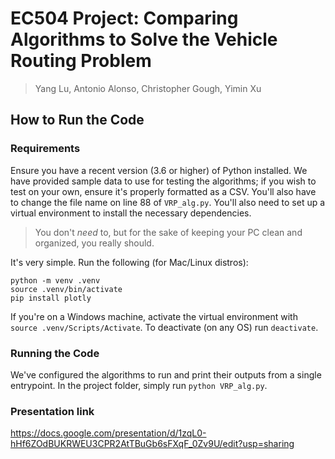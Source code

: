 # EC504 Project: Comparing Algorithms to Solve the Vehicle Routing Problem
> Yang Lu, Antonio Alonso, Christopher Gough, Yimin Xu

## How to Run the Code
### Requirements
Ensure you have a recent version (3.6 or higher) of Python installed. We have provided sample data to use for testing the algorithms; if you wish to test on your own, ensure it's properly formatted as a CSV. You'll also have to change the file name on line 88 of `VRP_alg.py`. You'll also need to set up a virtual environment to install the necessary dependencies.
> You don't _need_ to, but for the sake of keeping your PC clean and organized, you really should.

It's very simple. Run the following (for Mac/Linux distros):
```
python -m venv .venv
source .venv/bin/activate
pip install plotly
```
If you're on a Windows machine, activate the virtual environment with `source .venv/Scripts/Activate`.  To deactivate (on any OS) run `deactivate`.

### Running the Code
We've configured the algorithms to run and print their outputs from a single entrypoint. In the project folder, simply run `python VRP_alg.py`.

### Presentation link
https://docs.google.com/presentation/d/1zqL0-hHf6ZOdBUKRWEU3CPR2AtTBuGb6sFXqF_0Zv9U/edit?usp=sharing
